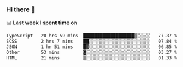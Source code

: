 ### Hi there 👋

<!--
**DBvc/DBvc** is a ✨ _special_ ✨ repository because its `README.md` (this file) appears on your GitHub profile.

Here are some ideas to get you started:

- 🔭 I’m currently working on ...
- 🌱 I’m currently learning ...
- 👯 I’m looking to collaborate on ...
- 🤔 I’m looking for help with ...
- 💬 Ask me about ...
- 📫 How to reach me: ...
- 😄 Pronouns: ...
- ⚡ Fun fact: ...
-->

📊 **Last week I spent time on**
<!--START_SECTION:waka-->

```txt
TypeScript   20 hrs 59 mins  ███████████████████▒░░░░░   77.37 %
SCSS         2 hrs 7 mins    ██░░░░░░░░░░░░░░░░░░░░░░░   07.84 %
JSON         1 hr 51 mins    █▓░░░░░░░░░░░░░░░░░░░░░░░   06.85 %
Other        53 mins         ▓░░░░░░░░░░░░░░░░░░░░░░░░   03.27 %
HTML         21 mins         ▒░░░░░░░░░░░░░░░░░░░░░░░░   01.33 %
```

<!--END_SECTION:waka-->
